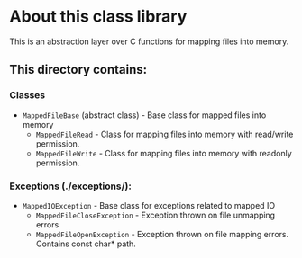 # About this class library
This is an abstraction layer over C functions for mapping files into memory.
## This directory contains:
### Classes
- `MappedFileBase` (abstract class) - Base class for mapped files into memory
  - `MappedFileRead`  - Class for mapping files into memory with read/write permission.
  - `MappedFileWrite` - Class for mapping files into memory with readonly permission.
### Exceptions (./exceptions/): 
- `MappedIOException` - Base class for exceptions related to mapped IO 
  - `MappedFileCloseException` - Exception thrown on file unmapping errors 
  - `MappedFileOpenException`  - Exception thrown on file mapping errors. Contains const char* path.
